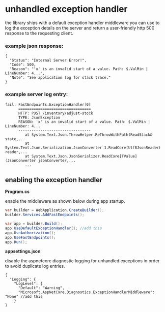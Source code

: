 # unhandled exception handler
the library ships with a default exception handler middleware you can use to log the exception details on the server and return a user-friendly http 500 response to the requesting client.

### example json response:
```
{
  "Status": "Internal Server Error!",
  "Code": 500,
  "Reason": "'x' is an invalid start of a value. Path: $.ValMin | LineNumber: 4...",
  "Note": "See application log for stack trace."
}
```

### example server log entry:
```
fail: FastEndpoints.ExceptionHandler[0]
      =================================
      HTTP: POST /inventory/adjust-stock
      TYPE: JsonException
      REASON: 'x' is an invalid start of a value. Path: $.ValMin | LineNumber: 4...
      ---------------------------------
         at System.Text.Json.ThrowHelper.ReThrowWithPath(ReadStack& state,...
         at System.Text.Json.Serialization.JsonConverter`1.ReadCore(Utf8JsonReader& reader,...
         at System.Text.Json.JsonSerializer.ReadCore[TValue](JsonConverter jsonConverter,...
         ...
```

## enabling the exception handler
**Program.cs**

enable the middleware as shown below during app startup.
```csharp
var builder = WebApplication.CreateBuilder();
builder.Services.AddFastEndpoints();

var app = builder.Build();
app.UseDefaultExceptionHandler(); //add this
app.UseAuthorization();
app.UseFastEndpoints();
app.Run();
```

**appsettings.json**

disable the aspnetcore diagnostic logging for unhandled exceptions in order to avoid duplicate log entries.
```
{
  "Logging": {
    "LogLevel": {
      "Default": "Warning",
      "Microsoft.AspNetCore.Diagnostics.ExceptionHandlerMiddleware": "None" //add this
    }
}
```